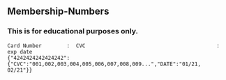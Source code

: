 ## Membership-Numbers

### This is for educational purposes only.

```
Card Number        :  CVC                                          : exp date
{"4242424242424242":{"CVC":"001,002,003,004,005,006,007,008,009...","DATE":"01/21, 02/21"}}
```
